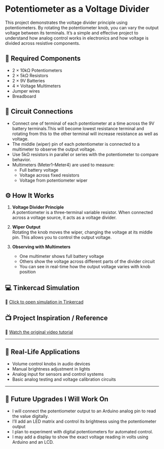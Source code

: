 # Potentiometer as a Voltage Divider

This project demonstrates the voltage divider principle using potentiometers. By rotating the potentiometer knob, you can vary the output voltage between its terminals. It’s a simple and effective project to understand how analog control works in electronics and how voltage is divided across resistive components.

## 🧰 Required Components

- 2 × 10kΩ Potentiometers  
- 2 × 5kΩ Resistors  
- 2 × 9V Batteries  
- 4 × Voltage Multimeters  
- Jumper wires  
- Breadboard  

## 🔌 Circuit Connections

- Connect one of terminal of each potentiometer at a time across the 9V battery terminals.This will become lowest resistance terminal and rotating from this to the other terminal will increase resistance as well as voltage.
- The middle (wiper) pin of each potentiometer is connected to a multimeter to observe the output voltage.
- Use 5kΩ resistors in parallel or series with the potentiometer to compare behavior.
- Multimeters (Meter1–Meter4) are used to measure:
  - Full battery voltage  
  - Voltage across fixed resistors  
  - Voltage from potentiometer wiper  

## ⚙️ How It Works

1. **Voltage Divider Principle**  
   A potentiometer is a three-terminal variable resistor. When connected across a voltage source, it acts as a voltage divider.

2. **Wiper Output**  
   Rotating the knob moves the wiper, changing the voltage at its middle pin. This allows you to control the output voltage.

3. **Observing with Multimeters**  
   - One multimeter shows full battery voltage  
   - Others show the voltage across different parts of the divider circuit  
   - You can see in real-time how the output voltage varies with knob position

## 💻 Tinkercad Simulation

🔗 [Click to open simulation in Tinkercad](https://www.tinkercad.com/things/kmKQvLrfU7N-potentiometer-as-a-voltage-divider)

## 📺 Project Inspiration / Reference

🎥 [Watch the original video tutorial](https://youtu.be/ap0gxamW8Cs?si=-JQQxBa-ckvhWX4r)

---

## 🧭 Real-Life Applications

- Volume control knobs in audio devices  
- Manual brightness adjustment in lights  
- Analog input for sensors and control systems  
- Basic analog testing and voltage calibration circuits  

---

## 🔧 Future Upgrades I Will Work On

- I will connect the potentiometer output to an Arduino analog pin to read the value digitally.  
- I’ll add an LED matrix and control its brightness using the potentiometer output  
- I plan to experiment with digital potentiometers for automated control.  
- I may add a display to show the exact voltage reading in volts using Arduino and an LCD.

